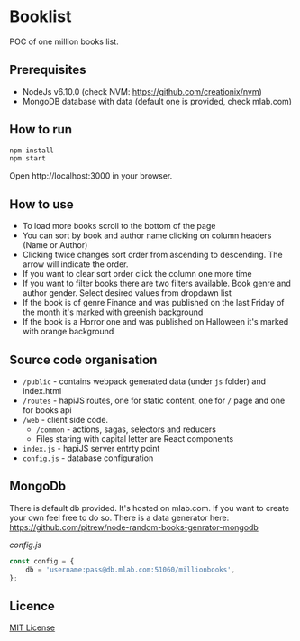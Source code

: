 # Booklist

POC of one million books list.

## Prerequisites
* NodeJs v6.10.0 (check NVM: https://github.com/creationix/nvm)
* MongoDB database with data (default one is provided, check mlab.com)

## How to run
```bash
npm install
npm start
```
Open http://localhost:3000 in your browser.

## How to use
* To load more books scroll to the bottom of the page
* You can sort by book and author name clicking on column headers (Name or Author) 
* Clicking twice changes sort order from ascending to descending. The arrow will indicate the order.
* If you want to clear sort order click the column one more time
* If you want to filter books there are two filters available. Book genre and author gender. Select desired values from dropdawn list
* If the book is of genre Finance and was published on the last Friday of the month it's marked with greenish background
* If the book is a Horror one and was published on Halloween it's marked with orange background

## Source code organisation
* `/public` - contains webpack generated data (under `js` folder) and index.html
* `/routes` - hapiJS routes, one for static content, one for `/` page and one for books api
* `/web` - client side code.
    * `/common` - actions, sagas, selectors and reducers
    * Files staring with capital letter are React components
* `index.js` - hapiJS server entrty point
* `config.js` - database configuration

## MongoDb
There is default db provided. It's hosted on mlab.com. If you want to create your own feel free to do so. There is a data generator here: https://github.com/pitrew/node-random-books-genrator-mongodb

*config.js*
```javascript
const config = {
	db = 'username:pass@db.mlab.com:51060/millionbooks',
};
```

## Licence
[MIT License](http://en.wikipedia.org/wiki/MIT_License)




